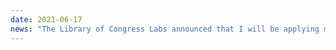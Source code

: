 ```yaml
---
date: 2021-06-17
news: "The Library of Congress Labs announced that I will be applying my search for biblical quotations across their digital collections as part of [Computing Cultural Heritage in the Cloud](https://www.loc.gov/item/prn-21-032/renowned-digital-humanities-researchers-begin-computing-cultural-heritage-in-the-cloud/2021-06-17/)."
---
```

